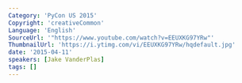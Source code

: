 ```yaml
---
Category: 'PyCon US 2015'
Copyright: 'creativeCommon'
Language: 'English'
SourceUrl: '"https://www.youtube.com/watch?v=EEUXKG97YRw"'
ThumbnailUrl: 'https://i.ytimg.com/vi/EEUXKG97YRw/hqdefault.jpg'
date: '2015-04-11'
speakers: [Jake VanderPlas]
tags: []
---
```


